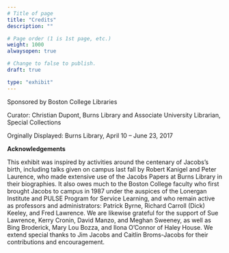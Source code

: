 ```yaml
---
# Title of page
title: "Credits"
description: ""

# Page order (1 is 1st page, etc.)
weight: 1000
alwaysopen: true

# Change to false to publish.
draft: true

type: "exhibit"
---
```


Sponsored by Boston College Libraries

Curator: Christian Dupont, Burns Library and Associate University Librarian, Special Collections

Orginally Displayed: Burns Library, April 10 – June 23, 2017

**Acknowledgements**

This exhibit was inspired by activities around the centenary of Jacobs’s birth, including talks given on campus last fall by Robert Kanigel and Peter Laurence, who made extensive use of the Jacobs Papers at Burns Library in their biographies. It also owes much to the Boston College faculty who first brought Jacobs to campus in 1987 under the auspices of the Lonergan Institute and PULSE Program for Service Learning, and who remain active as professors and administrators: Patrick Byrne, Richard Carroll (Dick) Keeley, and Fred Lawrence. We are likewise grateful for the support of Sue Lawrence, Kerry Cronin, David Manzo, and Meghan Sweeney, as well as Bing Broderick, Mary Lou Bozza, and Ilona O’Connor of Haley House. We extend special thanks to Jim Jacobs and Caitlin Broms-Jacobs for their contributions and encouragement.

